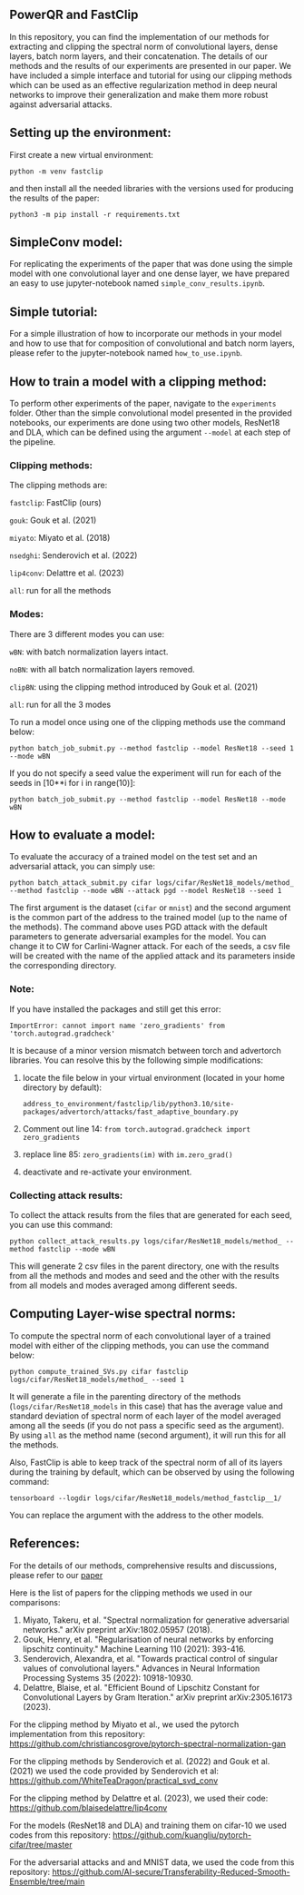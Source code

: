 ## PowerQR and FastClip

In this repository, you can find the implementation of our methods for extracting and clipping the spectral norm of convolutional layers, dense layers, batch norm layers, and their concatenation. The details of our methods and the results of our experiments are presented in our paper. We have included a simple interface and tutorial for using our clipping methods which can be used as an effective regularization method in deep neural networks to improve their generalization and make them more robust against adversarial attacks.


## Setting up the environment:


First create a new virtual environment:

```
python -m venv fastclip
```

and then install all the needed libraries with the versions used for producing the results of the paper:

```
python3 -m pip install -r requirements.txt
```

## SimpleConv model:

For replicating the experiments of the paper that was done using the simple model with one convolutional layer and one dense layer, we have prepared an easy to use jupyter-notebook named ```simple_conv_results.ipynb```. 


## Simple tutorial:

For a simple illustration of how to incorporate our methods in your model and how to use that for composition of convolutional and batch norm layers, please refer to the jupyter-notebook named ```how_to_use.ipynb```.

## How to train a model with a clipping method:

To perform other experiments of the paper, navigate to the ```experiments``` folder. Other than the simple convolutional model presented in the provided notebooks, our experiments are done using two other models, ResNet18 and DLA, which can be defined using the argument ```--model``` at each step of the pipeline.

### Clipping methods:
The clipping methods are:

```fastclip```: FastClip (ours)

```gouk```: Gouk et al. (2021)

```miyato```: Miyato et al. (2018)

```nsedghi```: Senderovich et al. (2022)

```lip4conv```: Delattre et al. (2023)

```all```: run for all the methods

### Modes: 
There are 3 different modes you can use:

```wBN```: with batch normalization layers intact.

```noBN```: with all batch normalization layers removed.

```clipBN```: using the clipping method introduced by Gouk et al. (2021)

```all```: run for all the 3 modes


To run a model once using one of the clipping methods use the command below:

```
python batch_job_submit.py --method fastclip --model ResNet18 --seed 1 --mode wBN
```
If you do not specify a seed value the experiment will run for each of the seeds in [10**i for i in range(10)]:

```
python batch_job_submit.py --method fastclip --model ResNet18 --mode wBN
```


## How to evaluate a model:

To evaluate the accuracy of a trained model on the test set and an adversarial attack, you can simply use:

```
python batch_attack_submit.py cifar logs/cifar/ResNet18_models/method_ --method fastclip --mode wBN --attack pgd --model ResNet18 --seed 1
```
The first argument is the dataset (```cifar``` or ```mnist```) and the second argument is the common part of the address to the trained model (up to the name of the methods). The command above uses PGD attack with the default parameters to generate adversarial examples for the model. You can change it to CW for Carlini-Wagner attack. For each of the seeds, a csv file will be created with the name of the applied attack and its parameters inside the corresponding directory.

### Note:

If you have installed the packages and still get this error:

```
ImportError: cannot import name 'zero_gradients' from 'torch.autograd.gradcheck'
```

It is because of a minor version mismatch between torch and advertorch libraries. You can resolve this by the following simple modifications:

1. locate the file below in your virtual environment (located in your home directory by default):

    ```address_to_environment/fastclip/lib/python3.10/site-packages/advertorch/attacks/fast_adaptive_boundary.py```

2. Comment out line 14: ```from torch.autograd.gradcheck import zero_gradients```
3. replace line 85: ```zero_gradients(im)``` with ```im.zero_grad()```
4. deactivate and re-activate your environment.


### Collecting attack results:

To collect the attack results from the files that are generated for each seed, you can use this command:

```
python collect_attack_results.py logs/cifar/ResNet18_models/method_ --method fastclip --mode wBN
```
This will generate 2 csv files in the parent directory, one with the results from all the methods and modes and seed and the other with the results from all models and modes averaged among different seeds. 

## Computing Layer-wise spectral norms:

To compute the spectral norm of each convolutional layer of a trained model with either of the clipping methods, you can use the command below:

```
python compute_trained_SVs.py cifar fastclip logs/cifar/ResNet18_models/method_ --seed 1
```

It will generate a file in the parenting directory of the methods (```logs/cifar/ResNet18_models``` in this case) that has the average value and standard deviation of spectral norm of each layer of the model averaged among all the seeds (if you do not pass a specific seed as the argument). By using ```all``` as the method name (second argument), it will run this for all the methods.

Also, FastClip is able to keep track of the spectral norm of all of its layers during the training by default, which can be observed by using the following command:

```
tensorboard --logdir logs/cifar/ResNet18_models/method_fastclip__1/
```

You can replace the argument with the address to the other models.


## References:

For the details of our methods, comprehensive results and discussions, please refer to our [paper](https://proceedings.mlr.press/v238/ebrahimpour-boroojeny24a/ebrahimpour-boroojeny24a.pdf)



Here is the list of papers for the clipping methods we used in our comparisons:

1. Miyato, Takeru, et al. "Spectral normalization for generative adversarial networks." arXiv preprint arXiv:1802.05957 (2018).
2. Gouk, Henry, et al. "Regularisation of neural networks by enforcing lipschitz continuity." Machine Learning 110 (2021): 393-416.
3. Senderovich, Alexandra, et al. "Towards practical control of singular values of convolutional layers." Advances in Neural Information Processing Systems 35 (2022): 10918-10930.
4. Delattre, Blaise, et al. "Efficient Bound of Lipschitz Constant for Convolutional Layers by Gram Iteration." arXiv preprint arXiv:2305.16173 (2023).

For the clipping method by Miyato et al., we used the pytorch implementation from this repository: https://github.com/christiancosgrove/pytorch-spectral-normalization-gan  

For the clipping methods by Senderovich et al. (2022) and Gouk et al. (2021) we used the code provided by Senderovich et al: https://github.com/WhiteTeaDragon/practical_svd_conv 

For the clipping method by Delattre et al. (2023), we used their code: https://github.com/blaisedelattre/lip4conv


For the models (ResNet18 and DLA) and training them on cifar-10 we used codes from this repository: https://github.com/kuangliu/pytorch-cifar/tree/master

For the adversarial attacks and and MNIST data, we used the code from this repository: https://github.com/AI-secure/Transferability-Reduced-Smooth-Ensemble/tree/main 

